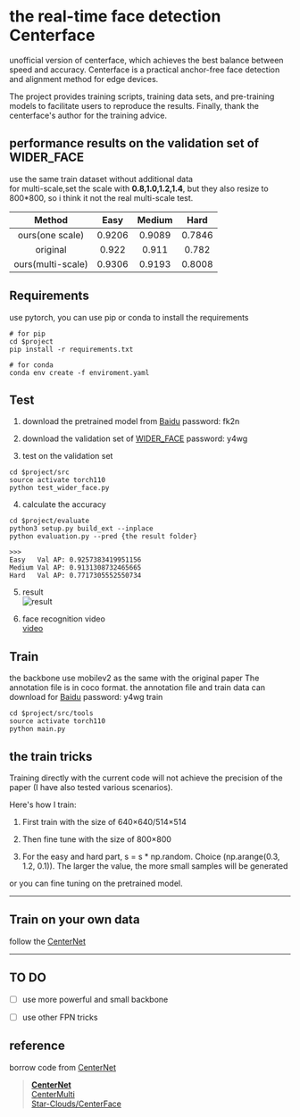# the real-time face detection Centerface

unofficial version of centerface, which achieves the best balance between speed and accuracy. Centerface is a practical anchor-free face detection and alignment method for edge devices.

The project provides training scripts, training data sets, and pre-training models to facilitate users to reproduce the results. Finally, thank the centerface's author for the training advice.


## performance results on the validation set of WIDER_FACE 
use the same train dataset without additional data  
for multi-scale,set the scale with **0.8,1.0,1.2,1.4**, but they also resize to 800*800, so i think it not the real multi-scale test.


| Method | Easy | Medium | Hard|
|:--------:| :--------:| :---------:| :------:|
| ours(one scale)| 0.9206 | 0.9089   | 0.7846
| original | 0.922 | 0.911 | 0.782 |
| ours(multi-scale) | 0.9306 | 0.9193 | 0.8008 |


## Requirements
use pytorch, you can use pip or conda to install the requirements
```sybase
# for pip
cd $project
pip install -r requirements.txt

# for conda
conda env create -f enviroment.yaml
```

## Test
1. download the pretrained model from [Baidu](https://pan.baidu.com/s/1aLBtwcCZDuthceDNDA2wXQ) password: fk2n

2. download the validation set of [WIDER_FACE](https://pan.baidu.com/s/1b5Uku0Bb13Zk9mf7mkZ3FA) password:  y4wg
3. test on the validation set
```sybase
cd $project/src
source activate torch110
python test_wider_face.py
```

4. calculate the accuracy
```sybase
cd $project/evaluate
python3 setup.py build_ext --inplace
python evaluation.py --pred {the result folder}
    
>>>
Easy   Val AP: 0.9257383419951156
Medium Val AP: 0.9131308732465665
Hard   Val AP: 0.7717305552550734
```

5. result  
![result](./readme/000388_result.png)

6. face recognition video  
[video](https://www.bilibili.com/video/av91632471/)

## Train
the backbone use mobilev2 as the same with the original paper
The annotation file is in coco format. the annotation file and train data can download for [Baidu](https://pan.baidu.com/s/1b5Uku0Bb13Zk9mf7mkZ3FA) password:  y4wg
train
```sybase
cd $project/src/tools
source activate torch110
python main.py
```

## the train tricks
Training directly with the current code will not achieve the precision of the paper (I have also tested various scenarios).

Here's how I train:

1. First train with the size of 640×640/514×514

2. Then fine tune with the size of 800×800

3. For the easy and hard part, s = s * np.random. Choice (np.arange(0.3, 1.2, 0.1)). The larger the value, the more small samples will be generated

or you can fine tuning on the pretrained model.

---

## Train on your own data
follow the [CenterNet](https://github.com/xingyizhou/CenterNet)

---

## TO DO
- [ ] use more powerful and small backbone
- [ ] use other FPN tricks



## reference
borrow code from [CenterNet](https://github.com/xingyizhou/CenterNet)
> [**CenterNet**](https://github.com/xingyizhou/CenterNet)  
> [CenterMulti](https://github.com/bleakie/CenterMulti)  
> [Star-Clouds/CenterFace](https://github.com/Star-Clouds/CenterFace)


